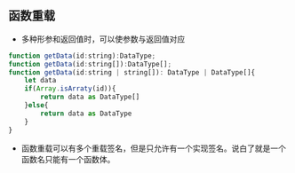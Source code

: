 ## 函数重载
- 多种形参和返回值时，可以使参数与返回值对应
```js
function getData(id:string):DataType;
function getData(id:string[]):DataType[];
function getData(id:string | string[]): DataType | DataType[]{
    let data
    if(Array.isArraty(id)){
        return data as DataType[]
    }else{
        return data as DataType
    }
}

```
- 函数重载可以有多个重载签名，但是只允许有一个实现签名。说白了就是一个函数名只能有一个函数体。
